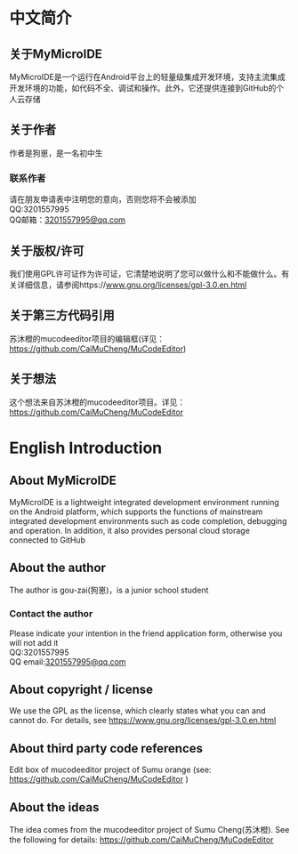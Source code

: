 # 中文简介
## 关于MyMicroIDE
MyMicroIDE是一个运行在Android平台上的轻量级集成开发环境，支持主流集成开发环境的功能，如代码不全、调试和操作。此外，它还提供连接到GitHub的个人云存储
## 关于作者
作者是狗崽，是一名初中生
### 联系作者
请在朋友申请表中注明您的意向，否则您将不会被添加<br>
QQ:3201557995<br>
QQ邮箱：3201557995@qq.com
## 关于版权/许可
我们使用GPL许可证作为许可证，它清楚地说明了您可以做什么和不能做什么。有关详细信息，请参阅https://www.gnu.org/licenses/gpl-3.0.en.html
## 关于第三方代码引用
苏沐橙的mucodeeditor项目的编辑框(详见：https://github.com/CaiMuCheng/MuCodeEditor)
## 关于想法
这个想法来自苏沐橙的mucodeeditor项目。详见：https://github.com/CaiMuCheng/MuCodeEditor 
# English Introduction
## About MyMicroIDE
MyMicroIDE is a lightweight integrated development environment running on the Android platform, which supports the functions of mainstream integrated development environments such as code completion, debugging and operation. In addition, it also provides personal cloud storage connected to GitHub
## About the author
The author is gou-zai(狗崽)，is a junior school student
### Contact the author
Please indicate your intention in the friend application form, otherwise you will not add it<br>
QQ:3201557995<br>
QQ email:3201557995@qq.com
## About copyright / license
We use the GPL as the license, which clearly states what you can and cannot do. For details, see https://www.gnu.org/licenses/gpl-3.0.en.html
##  About third party code references
Edit box of mucodeeditor project of Sumu orange (see: https://github.com/CaiMuCheng/MuCodeEditor )
## About the ideas
The idea comes from the mucodeeditor project of Sumu Cheng(苏沐橙). See the following for details: https://github.com/CaiMuCheng/MuCodeEditor
